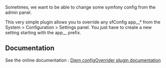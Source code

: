 Sometimes, we want to be able to change some symfony config from the admin panel.

This very simple plugin allows you to override any sfConfig app__* from the System > Configuration > Settings panel.
You just have to create a new setting starting with the app__ prefix.

Documentation
-------------

See the online documentation : [Diem configOverrider plugin documentation](http://diem-project.org/plugins/dmconfigoverriderplugin)
